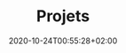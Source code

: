 ---
title: "Projets"
date: 2020-10-24T00:55:28+02:00
draft: false
layout: list
searchFilter: Project
notEverything: true
notListed: true
zone: "projects"
---